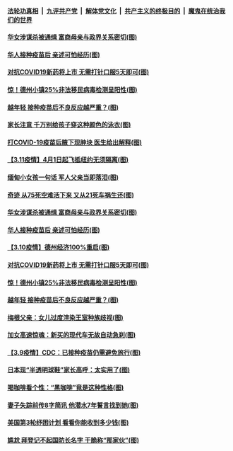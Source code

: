 ####  [法轮功真相](../../../../basic/blob/master/README.md?t=03120601) &nbsp;|&nbsp; [九评共产党](../../../../9ping.md/blob/master/README.md?t=03120601) &nbsp;|&nbsp; [解体党文化](../../../../jtdwh.md/blob/master/README.md?t=03120601)  &nbsp;|&nbsp; [共产主义的终极目的](../../../../gczydzjmd.md/blob/master/README.md?t=03120601) &nbsp;|&nbsp; [魔鬼在统治我们的世界](../../../../mgztzwmdsj.md/blob/master/README.md?t=03120601) 

#### [华女涉谋杀被通缉 富商母亲与政界关系密切(图)](../pages/p3/965224.md?t=03120601) 

#### [华人接种疫苗后 亲述可怕经历(图)](../pages/p3/965218.md?t=03120601) 


#### [对抗COVID19新药将上市 无需打针口服5天即可(图)](../pages/p3/965130.md?t=03120601) 

#### [惊！德州小镇25%非法移民病毒检测呈阳性(图)](../pages/p3/965112.md?t=03120601) 

#### [越年轻 接种疫苗后不良反应越严重？(图)](../pages/p3/965110.md?t=03120601) 

#### [家长注意 千万别给孩子穿这种颜色的泳衣(图)](../pages/p3/965274.md?t=03120601) 

#### [打COVID-19疫苗后腋下现肿块 医生给出解释(图)](../pages/p3/965265.md?t=03120601) 

#### [【3.11疫情】4月1日起飞抵纽约无须隔离(图)](../pages/p3/965259.md?t=03120601) 

#### [缅甸小女孩一句话 军人父亲当即落泪(图)](../pages/p3/965247.md?t=03120601) 

#### [奇迹 从75死空难活下来 又从21死车祸生还(图)](../pages/p3/965244.md?t=03120601) 

#### [华女涉谋杀被通缉 富商母亲与政界关系密切(图)](../pages/p3/965224.md?t=03120601) 

#### [华人接种疫苗后 亲述可怕经历(图)](../pages/p3/965218.md?t=03120601) 

#### [【3.10疫情】德州经济100%重启(图)](../pages/p3/965162.md?t=03120601) 


#### [对抗COVID19新药将上市 无需打针口服5天即可(图)](../pages/p3/965130.md?t=03120601) 

#### [惊！德州小镇25%非法移民病毒检测呈阳性(图)](../pages/p3/965112.md?t=03120601) 

#### [越年轻 接种疫苗后不良反应越严重？(图)](../pages/p3/965110.md?t=03120601) 

#### [梅根父亲：女儿过度渲染王室种族歧视(图)](../pages/p3/965106.md?t=03120601) 

#### [加女高速惊魂：新买的现代车无故自动急刹(图)](../pages/p3/965037.md?t=03120601) 

#### [【3.9疫情】CDC：已接种疫苗仍需避免旅行(图)](../pages/p3/965034.md?t=03120601) 

#### [日本现“半透明球鞋”家长高呼：太实用了(图)](../pages/p3/965019.md?t=03120601) 

#### [喝咖啡看个性：“黑咖啡”竟是这种性格(图)](../pages/p3/965015.md?t=03120601) 

#### [妻子失踪前传8字简讯 他潜水7年誓言找到她(图)](../pages/p3/965011.md?t=03120601) 

#### [美国第3轮纾困计划 看看你能收到多少钱(图)](../pages/p3/965003.md?t=03120601) 

#### [尴尬 拜登记不起国防长名字 干脆称“那家伙”(图)](../pages/p3/964997.md?t=03120601) 

